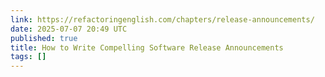 ```yaml
---
link: https://refactoringenglish.com/chapters/release-announcements/
date: 2025-07-07 20:49 UTC
published: true
title: How to Write Compelling Software Release Announcements
tags: []
---
```



